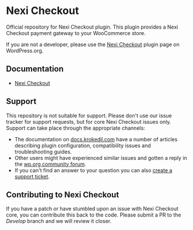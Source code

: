 # Nexi Checkout

Official repository for Nexi Checkout plugin. This plugin provides a Nexi Checkout payment gateway to your WooCommerce store.

If you are not a developer, please use the [Nexi Checkout](https://wordpress.org/plugins/dibs-easy-for-woocommerce/) plugin page on WordPress.org.

## Documentation
* [Nexi Checkout](https://docs.krokedil.com/nets-easy-for-woocommerce/)

## Support
This repository is not suitable for support. Please don't use our issue tracker for support requests, but for core Nexi Checkout issues only. Support can take place through the appropriate channels:

* The documentation on [docs.krokedil.com](https://docs.krokedil.com/nets-easy-for-woocommerce/) have a number of articles describing plugin configuration, compatibility issues and troubleshooting guides.
* Other users might have experienced similar issues and gotten a reply in the [wp.org community forum](https://wordpress.org/support/plugin/dibs-easy-for-woocommerce/). 
* If you can't find an answer to your question you can also [create a support ticket](http://krokedil.com/support/).

## Contributing to Nexi Checkout
If you have a patch or have stumbled upon an issue with Nexi Checkout core, you can contribute this back to the code. Please submit a PR to the *Develop* branch and we will review it closer.